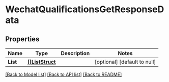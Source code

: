 # WechatQualificationsGetResponseData

## Properties
Name | Type | Description | Notes
------------ | ------------- | ------------- | -------------
**List** | [**[]ListStruct**](list_struct.md) |  | [optional] [default to null]

[[Back to Model list]](../README.md#documentation-for-models) [[Back to API list]](../README.md#documentation-for-api-endpoints) [[Back to README]](../README.md)


